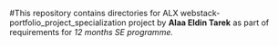 #This repository contains directories for ALX webstack-portfolio_project_specialization project by **Alaa Eldin Tarek** as part of requirements for _12 months SE programme._
